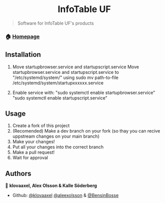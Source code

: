 <h1 align="center">InfoTable UF</h1>
<p>
</p>

> Software for InfoTable UF's products

### 🏠 [Homepage](https://infobord.se)

## Installation

1. Move startupbrowser.service and startupscript.service
Move startupbrowser.service and startupscript.service to "/etc/systemd/system/" using sudo mv path-to-file /etc/systemd/system/startupxxxxxx.service

2. Enable service with:
"sudo systemctl enable startupbrowser.service"
"sudo systemctl enable startupscript.service"

## Usage

1. Create a fork of this project
2. (Recomended) Make a dev branch on your fork (so thay you can recive uppstream changes on your main branch)
3. Make your changes!
4. Put all your changes into the correct branch
5. Make a pull request!
6. Wait for approval

## Authors

👤 **klovaaxel, Alex Olsson & Kalle Söderberg**

* Github: [@klovaaxel](https://github.com/klovaaxel) [@aleexolsson](https://github.com/aleexolsson) & [@BensinBosse](https://github.com/BensinBosse)
